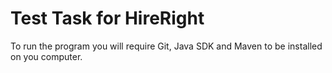 # Test Task for HireRight
To run the program you will require Git, Java SDK and Maven to be installed on you computer.